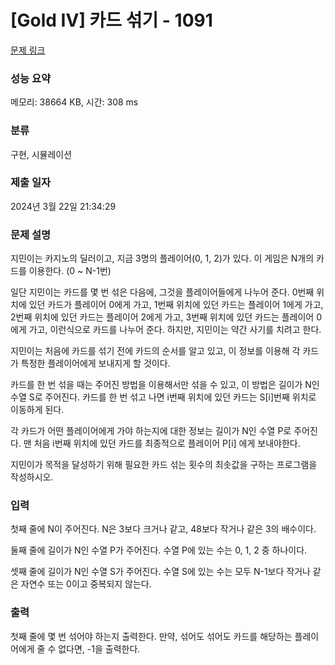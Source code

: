 # [Gold IV] 카드 섞기 - 1091 

[문제 링크](https://www.acmicpc.net/problem/1091) 

### 성능 요약

메모리: 38664 KB, 시간: 308 ms

### 분류

구현, 시뮬레이션

### 제출 일자

2024년 3월 22일 21:34:29

### 문제 설명

<p>지민이는 카지노의 딜러이고, 지금 3명의 플레이어(0, 1, 2)가 있다. 이 게임은 N개의 카드를 이용한다. (0 ~ N-1번)</p>

<p>일단 지민이는 카드를 몇 번 섞은 다음에, 그것을 플레이어들에게 나누어 준다. 0번째 위치에 있던 카드가 플레이어 0에게 가고, 1번째 위치에 있던 카드는 플레이어 1에게 가고, 2번째 위치에 있던 카드는 플레이어 2에게 가고, 3번째 위치에 있던 카드는 플레이어 0에게 가고, 이런식으로 카드를 나누어 준다. 하지만, 지민이는 약간 사기를 치려고 한다.</p>

<p>지민이는 처음에 카드를 섞기 전에 카드의 순서를 알고 있고, 이 정보를 이용해 각 카드가 특정한 플레이어에게 보내지게 할 것이다.</p>

<p>카드를 한 번 섞을 때는 주어진 방법을 이용해서만 섞을 수 있고, 이 방법은 길이가 N인 수열 S로 주어진다. 카드를 한 번 섞고 나면 i번째 위치에 있던 카드는 S[i]번째 위치로 이동하게 된다.</p>

<p>각 카드가 어떤 플레이어에게 가야 하는지에 대한 정보는 길이가 N인 수열 P로 주어진다. 맨 처음 i번째 위치에 있던 카드를 최종적으로 플레이어 P[i] 에게 보내야한다.</p>

<p>지민이가 목적을 달성하기 위해 필요한 카드 섞는 횟수의 최솟값을 구하는 프로그램을 작성하시오.</p>

### 입력 

 <p>첫째 줄에 N이 주어진다. N은 3보다 크거나 같고, 48보다 작거나 같은 3의 배수이다.</p>

<p>둘째 줄에 길이가 N인 수열 P가 주어진다. 수열 P에 있는 수는 0, 1, 2 중 하나이다.</p>

<p>셋째 줄에 길이가 N인 수열 S가 주어진다. 수열 S에 있는 수는 모두 N-1보다 작거나 같은 자연수 또는 0이고 중복되지 않는다.</p>

### 출력 

 <p>첫째 줄에 몇 번 섞어야 하는지 출력한다. 만약, 섞어도 섞어도 카드를 해당하는 플레이어에게 줄 수 없다면, -1을 출력한다.</p>

